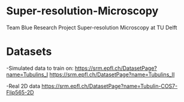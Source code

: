 # Super-resolution-Microscopy
 Team Blue Research Project Super-resolution Microscopy at TU Delft

# Datasets
-Simulated data to train on:
https://srm.epfl.ch/DatasetPage?name=Tubulins_I 
https://srm.epfl.ch/DatasetPage?name=Tubulins_II 
 
-Real 2D data
https://srm.epfl.ch/DatasetPage?name=Tubulin-COS7-Flip565-2D 


